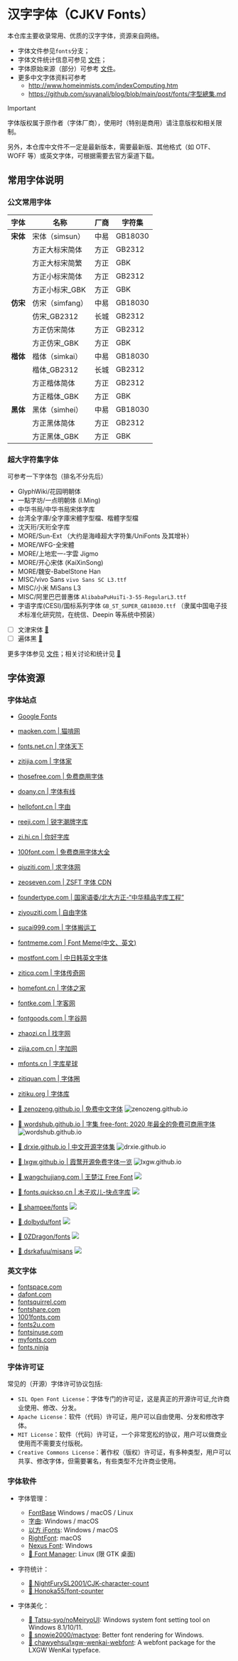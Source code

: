 # 汉字字体（CJKV Fonts）

本仓库主要收录常用、优质的汉字字体，资源来自网络。

- 字体文件参见`fonts`分支；
- 字体文件统计信息可参见 [文件](./stats.tsv)；
- 字体原始来源（部分）可参考 [文件](./sources.tsv)。
- 更多中文字体资料可参考
  - <http://www.homeinmists.com/indexComputing.htm>
  - <https://github.com/suyanali/blog/blob/main/post/fonts/字型總集.md>

> [!IMPORTANT]
>
> 字体版权属于原作者（字体厂商），使用时（特别是商用）请注意版权和相关限制。
>
> 另外，本仓库中文件不一定是最新版本，需要最新版、其他格式（如 OTF、WOFF 等）或英文字体，可根据需要去官方渠道下载。

## 常用字体说明

### 公文常用字体

| 字体     | 名称            | 厂商 | 字符集  |
| -------- | --------------- | ---- | ------- |
| **宋体** | 宋体（simsun）  | 中易 | GB18030 |
|          | 方正大标宋简体  | 方正 | GB2312  |
|          | 方正大标宋简繁  | 方正 | GBK     |
|          | 方正小标宋简体  | 方正 | GB2312  |
|          | 方正小标宋\_GBK | 方正 | GBK     |
| **仿宋** | 仿宋（simfang） | 中易 | GB18030 |
|          | 仿宋\_GB2312    | 长城 | GB2312  |
|          | 方正仿宋简体    | 方正 | GB2312  |
|          | 方正仿宋\_GBK   | 方正 | GBK     |
| **楷体** | 楷体（simkai）  | 中易 | GB18030 |
|          | 楷体\_GB2312    | 长城 | GB2312  |
|          | 方正楷体简体    | 方正 | GB2312  |
|          | 方正楷体\_GBK   | 方正 | GBK     |
| **黑体** | 黑体（simhei）  | 中易 | GB18030 |
|          | 方正黑体简体    | 方正 | GB2312  |
|          | 方正黑体\_GBK   | 方正 | GBK     |

### 超大字符集字体

可参考一下字体包（排名不分先后）

- GlyphWiki/花园明朝体
- 一點字坊/一点明朝体 (I.Ming)
- 中华书局/中华书局宋体字库
- 台湾全字庫/全字庫宋體字型檔、楷體字型檔
- 沈天珩/天珩全字库
- MORE/Sun-Ext （大约是海峰超大字符集/UniFonts 及其增补）
- MORE/WFG-全宋體
- MORE/上地宏一-字雲 Jigmo
- MORE/开心宋体 (KaiXinSong)
- MORE/魏安-BabelStone Han
- MISC/vivo Sans `vivo Sans SC L3.ttf`
- MISC/小米 MiSans L3
- MISC/阿里巴巴普惠体 `AlibabaPuHuiTi-3-55-RegularL3.ttf`
- 字语字库(CESI)/国标系列字体 `GB_ST_SUPER_GB18030.ttf` （隶属中国电子技术标准化研究院，在统信、Deepin 等系统中预装）
- [ ] 文津宋体 [:link:](https://github.com/takushun-wu/WenJinMincho)
- [ ] 遍体黑 [:link:](https://github.com/Fitzgerald-Porthmouth-Koenigsegg/Plangothic_Project)

更多字体参见 [文件](./sources.tsv)；相关讨论和统计见 [:link:](https://github.com/CNMan/UnicodeCJK-WuBi06/issues/17)

## 字体资源

### 字体站点

- [Google Fonts](https://fonts.google.com)
- [maoken.com | 猫啃网](https://www.maoken.com)
- [fonts.net.cn | 字体天下](https://www.fonts.net.cn)
- [zitijia.com | 字体家](https://www.zitijia.com)
- [thosefree.com | 免费商用字体](https://www.thosefree.com/design/fonts)
- [doany.cn | 字体有线](https://font.doany.cn)
- [hellofont.cn | 字由](https://www.hellofont.cn)
- [reeji.com | 锐字潮牌字库](http://www.reeji.com)
- [zi.hi.cn | 你好字库](https://zi.hi.cn)
- [100font.com | 免费商用字体大全](https://www.100font.com)
- [qiuziti.com | 求字体网](https://www.qiuziti.com)
- [zeoseven.com | ZSFT 字体 CDN](https://fonts.zeoseven.com)
- [foundertype.com | 国家语委/北大方正-“中华精品字库工程”](https://fl.foundertype.com/fontimg.html)

- [ziyouziti.com | 自由字体](https://ziyouziti.com)
- [sucai999.com | 字体搬运工](https://font.sucai999.com)
- [fontmeme.com | Font Meme(中文、英文)](https://fontmeme.com/ziti/chinese-fonts/)
- [mostfont.com | 中日韩英文字体](https://www.mostfont.com/zh-cn/font/categories/chinese)
- [ziticq.com | 字体传奇网](https://www.ziticq.com)
- [homefont.cn | 字体之家](https://www.homefont.cn)
- [fontke.com | 字客网](https://www.fontke.com)
- [fontgoods.com | 字谷网](https://www.fontgoods.com)
- [zhaozi.cn | 找字网](https://www.zhaozi.cn)
- [zijia.com.cn | 字加网](https://www.zijia.com.cn)
- [mfonts.cn | 字库星球](https://www.mfonts.cn)
- [zitiquan.com | 字体圈](https://www.zitiquan.com)
- [zitiku.org | 字体库](https://zitiku.org)

- [:link: zenozeng.github.io | 免费中文字体](https://zenozeng.github.io/Free-Chinese-Fonts/) ![zenozeng.github.io](https://img.shields.io/github/last-commit/zenozeng/Free-Chinese-Fonts?style=flat-square)
- [:link: wordshub.github.io | 字集 free-font: 2020 年最全的免费可商用字体](https://wordshub.github.io/free-font/) ![wordshub.github.io](https://img.shields.io/github/last-commit/wordshub/free-font?style=flat-square)
- [:link: drxie.github.io | 中文开源字体集](https://drxie.github.io/OSFCC/) ![drxie.github.io](https://img.shields.io/github/last-commit/DrXie/OSFCC?style=flat-square)
- [:link: lxgw.github.io | 霞鹜开源免费字体一览](https://lxgw.github.io/2021/01/15/Lxgw-Opensource-Chinese-Fonts/) ![lxgw.github.io](https://img.shields.io/github/last-commit/lxgw/lxgw.github.io?style=flat-square&path=_posts/2021-01-15-Lxgw-Opensource-Chinese-Fonts.md)
- [:link: wangchujiang.com | 王楚江 Free Font](https://wangchujiang.com/free-font/) [![](https://img.shields.io/github/last-commit/jaywcjlove/free-font?style=flat-square)](https://github.com/jaywcjlove/free-font)
- [:link: fonts.quickso.cn | 木子欢儿-快点字库](https://fonts.quickso.cn/) [![](https://img.shields.io/github/last-commit/muzihuaner/FreeFonts?style=flat-square)](https://github.com/muzihuaner/FreeFonts)

- [:link: shampee/fonts](https://github.com/shampee/fonts) ![](https://img.shields.io/github/last-commit/shampee/fonts?style=flat-square)
- [:link: dolbydu/font](https://github.com/dolbydu/font) ![](https://img.shields.io/github/last-commit/dolbydu/font?style=flat-square)
- [:link: 0ZDragon/fonts](https://github.com/0ZDragon/fonts) ![](https://img.shields.io/github/last-commit/0ZDragon/fonts?style=flat-square)
- [:link: dsrkafuu/misans](https://github.com/dsrkafuu/misans) ![](https://img.shields.io/github/last-commit/dsrkafuu/misans?style=flat-square)

### 英文字体

- [fontspace.com](https://www.fontspace.com)
- [dafont.com](https://www.dafont.com)
- [fontsquirrel.com](https://www.fontsquirrel.com)
- [fontshare.com](https://www.fontshare.com)
- [1001fonts.com](https://www.1001fonts.com)
- [fonts2u.com](https://fonts2u.com)
- [fontsinuse.com](https://fontsinuse.com)
- [myfonts.com](https://www.myfonts.com)
- [fonts.ninja](https://fonts.ninja/)

### 字体许可证

常见的（开源）字体许可协议包括:

- `SIL Open Font License`：字体专门的许可证，这是真正的开源许可证,允许商业使用、修改、分发。
- `Apache License`：软件（代码）许可证，用户可以自由使用、分发和修改字体。
- `MIT License`：软件（代码）许可证，一个非常宽松的协议，用户可以做商业使用而不需要支付版税。
- `Creative Commons License`：著作权（版权）许可证，有多种类型，用户可以共享、修改字体，但需要署名，有些类型不允许商业使用。

### 字体软件

- 字体管理：

  - [FontBase](https://fontba.se) Windows / macOS / Linux
  - [字由](https://www.hellofont.cn/): Windows / macOS
  - [以方 iFonts](https://www.ifonts.com/): Windows / macOS
  - [RightFont](https://rightfontapp.com): macOS
  - [Nexus Font](https://www.xiles.app/index.html): Windows
  - [:link: Font Manager](https://github.com/FontManager/font-manager): Linux (限 GTK 桌面)

- 字符统计：

  - [:link: NightFurySL2001/CJK-character-count](https://github.com/NightFurySL2001/CJK-character-count)
  - [:link: Honoka55/font-counter](https://github.com/Honoka55/font-counter)

- 字体美化：

  - [:link: Tatsu-syo/noMeiryoUI](https://github.com/Tatsu-syo/noMeiryoUI): Windows system font setting tool on Windows 8.1/10/11.
  - [:link: snowie2000/mactype](https://github.com/snowie2000/mactype): Better font rendering for Windows.
  - [:link: chawyehsu/lxgw-wenkai-webfont](https://github.com/chawyehsu/lxgw-wenkai-webfont): A webfont package for the LXGW WenKai typeface.
